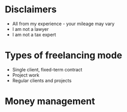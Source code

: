 # Disclaimers

 - All from my experience - your mileage may vary
 - I am not a lawyer
 - I am not a tax expert

# Types of freelancing mode

 - Single client, fixed-term contract
 - Project work
 - Regular clients and projects

# Money management
